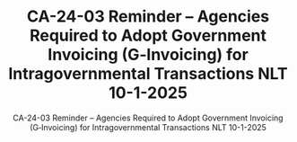---
layout: resources-landing
title: "CA-24-03 Reminder – Agencies Required to Adopt Government Invoicing (G‐Invoicing) for Intragovernmental Transactions  NLT 10-1-2025"
subtitle: "CA-24-03 Reminder – Agencies Required to Adopt Government Invoicing (G‐Invoicing) for Intragovernmental Transactions  NLT 10-1-2025"
doc-link: ../assets/files/20240715 G-Invoicing Controller Alert.pdf
filters: controller-alert omb 2024 archived cfoc
fiscal_year: 2024
---